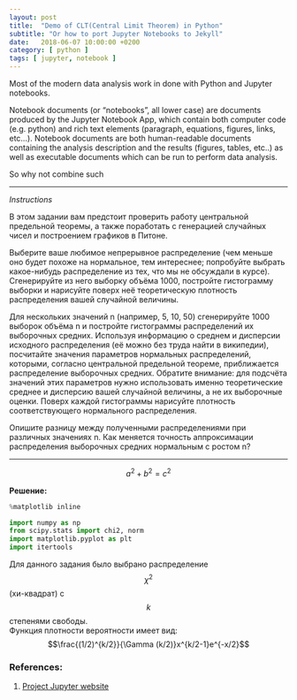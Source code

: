 ```yaml
---
layout: post
title:  "Demo of CLT(Central Limit Theorem) in Python"
subtitle: "Or how to port Jupyter Notebooks to Jekyll"
date:   2018-06-07 10:00:00 +0200
category: [ python ]
tags: [ jupyter, notebook ]
---
```


Most of the modern data analysis work in done with Python and Jupyter notebooks.

Notebook documents (or “notebooks”, all lower case) are documents produced by the Jupyter
 Notebook App, which contain both computer code (e.g. python) and rich text elements
  (paragraph, equations, figures, links, etc…). Notebook documents are both human-readable
   documents containing the analysis description and the results (figures, tables, etc..)
    as well as executable documents which can be run to perform data analysis. 

So why not combine such 



---
*Instructions*

В этом задании вам предстоит проверить работу центральной предельной теоремы, а также поработать с генерацией случайных чисел и построением графиков в Питоне.

Выберите ваше любимое непрерывное распределение (чем меньше оно будет похоже на нормальное, тем интереснее; попробуйте выбрать какое-нибудь распределение из тех, что мы не обсуждали в курсе). Сгенерируйте из него выборку объёма 1000, постройте гистограмму выборки и нарисуйте поверх неё теоретическую плотность распределения вашей случайной величины.

Для нескольких значений n (например, 5, 10, 50) сгенерируйте 1000 выборок объёма n и постройте гистограммы распределений их выборочных средних. Используя информацию о среднем и дисперсии исходного распределения (её можно без труда найти в википедии), посчитайте значения параметров нормальных распределений, которыми, согласно центральной предельной теореме, приближается распределение выборочных средних. Обратите внимание: для подсчёта значений этих параметров нужно использовать именно теоретические среднее и дисперсию вашей случайной величины, а не их выборочные оценки. Поверх каждой гистограммы нарисуйте плотность соответствующего нормального распределения.

Опишите разницу между полученными распределениями при различных значениях n. Как меняется точность аппроксимации распределения выборочных средних нормальным с ростом n?

---

$$a^2 + b^2 = c^2$$

**Решение:**


```python
%matplotlib inline

import numpy as np
from scipy.stats import chi2, norm
import matplotlib.pyplot as plt
import itertools
```

Для данного задания было выбрано распределение $$\chi ^{2}$$(хи-квадрат) с $$k$$ степенями свободы.<br>
Функция плотности вероятности имеет вид: $$\frac{(1/2)^{k/2}}{\Gamma (k/2)}x^{k/2-1}e^{-x/2}$$


### References:
1. [Project Jupyter website](https://jupyter.org/)
